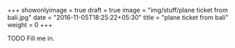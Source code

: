 +++
showonlyimage = true
draft = true
image = "img/stuff/plane ticket from bali.jpg"
date = "2016-11-05T18:25:22+05:30"
title = "plane ticket from bali"
weight = 0
+++

TODO Fill me in.

